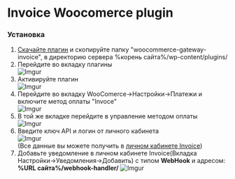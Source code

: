 <h1>Invoice Woocomerce plugin</h1>

<h3>Установка</h3>

1. [Скачайте плагин](https://github.com/Invoice-LLC/Invoice.Module.WooCommerce/archive/master.zip) и скопируйте папку "woocommerce-gateway-invoice", в директорию сервера %корень сайта%/wp-content/plugins/
2. Перейдите во вкладку плагины<br>
![Imgur](https://imgur.com/XxHlkuq.png)
3. Активируйте плагин<br>
![Imgur](https://imgur.com/3KaIS1T.png)
4. Перейдите во вкладку WooComerce->Настройки->Платежи и включите метод оплаты "Invoce"<br>
![Imgur](https://imgur.com/WBQxGx3.png)
5. В той же вкладке перейдите в управление методом оплаты<br>
![Imgur](https://imgur.com/AioEmVq.png)
5. Введите ключ API и логин от личного кабинета<br>
![Imgur](https://imgur.com/YUphf8X.png)<br>
(Все данные вы можете получить в [личном кабинете Invoice](https://lk.invoice.su/))
6. Добавьте уведомление в личном кабинете Invoice(Вкладка Настройки->Уведомления->Добавить)
с типом **WebHook** и адресом: **%URL сайта%/webhook-handler/**
![Imgur](https://imgur.com/LZEozhf.png)
